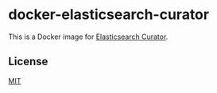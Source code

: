 # docker-elasticsearch-curator

This is a Docker image for [Elasticsearch Curator](https://github.com/elastic/curator).

## License

[MIT](http://opensource.org/licenses/MIT)
